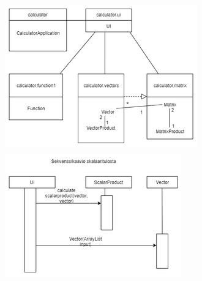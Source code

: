 ![Pakkauskaario](https://github.com/att78/ot-harjoitustyo/blob/master/dokumentointi/pakkauskaavio.png)

![Sekvenssikaavio skalaaritulosta](https://github.com/att78/ot-harjoitustyo/blob/master/dokumentointi/Sekvenssikaavio%20skalaaritulosta%20(1).png)
